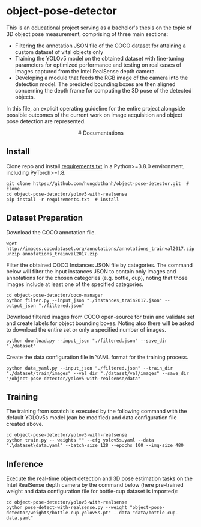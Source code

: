 # object-pose-detector
This is an educational project serving as a bachelor's thesis on the topic of 3D object pose measurement, comprising of three main sections:
- Filtering the annotation JSON file of the COCO dataset for attaining a custom dataset of vital objects only
- Training the YOLOv5 model on the obtained dataset with fine-tuning parameters for optimized performance and testing on real cases of images captured from the Intel RealSense depth camera.
- Developing a module that feeds the RGB image of the camera into the detection model. The predicted bounding boxes are then aligned concerning the depth frame for computing the 3D pose of the detected objects.

In this file, an explicit operating guideline for the entire project alongside possible outcomes of the current work on image acquisition and object pose detection are represented. 

<p align="center"># Documentations</p>

## Install
Clone repo and install [requirements.txt](./yolov5-with-realsense/requirements.txt) in a Python>=3.8.0 environment, including PyTorch>=1.8.

```
git clone https://github.com/hungdothanh/object-pose-detector.git  # clone
cd object-pose-detector/yolov5-with-realsense
pip install -r requirements.txt  # install
```

## Dataset Preparation
Download the COCO annotation file.
```
wget http://images.cocodataset.org/annotations/annotations_trainval2017.zip
unzip annotations_trainval2017.zip
```

Filter the obtained COCO Instances JSON file by categories. 
The command below will filter the input instances JSON to contain only images and annotations for the chosen categories (e.g. bottle, cup), noting that those images include at least one of the specified categories.
```
cd object-pose-detector/coco-manager
python filter.py --input_json "./instances_train2017.json" --output_json "./filtered.json"
```

Download filtered images from COCO open-source for train and validate set and create labels for object bounding boxes. Noting also there will be asked to download the entire set or only a specified number of images.
```
python download.py --input_json "./filtered.json" --save_dir "./dataset"
```

Create the data configuration file in YAML format for the training process.
```
python data_yaml.py --input_json "./filtered.json" --train_dir "./dataset/train/images" --val_dir "./dataset/val/images" --save_dir "/object-pose-detector/yolov5-with-realsense/data"
```


## Training
The training from scratch is executed by the following command with the default YOLOv5s model (can be modified) and data configuration file created above.
```
cd object-pose-detector/yolov5-with-realsense
python train.py -- weights "" --cfg yolov5s.yaml --data ".\dataset\data.yaml" --batch-size 128 --epochs 100 --img-size 480
```

## Inference
Execute the real-time object detection and 3D pose estimation tasks on the Intel RealSense depth camera by the command below (here pre-trained weight and data configuration file for bottle-cup dataset is imported):
```
cd object-pose-detector/yolov5-with-realsense
python pose-detect-with-realsense.py --weight "object-pose-detector/weights/bottle-cup-yolov5s.pt" --data "data/bottle-cup-data.yaml"
```


